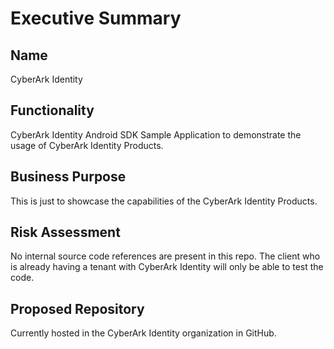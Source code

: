 # Executive Summary

## Name
CyberArk Identity

## Functionality
CyberArk Identity Android SDK Sample Application to demonstrate the usage of CyberArk Identity Products.

## Business Purpose
This is just to showcase the capabilities of the CyberArk Identity Products.

## Risk Assessment
No internal source code references are present in this repo.
The client who is already having a tenant with CyberArk Identity will only be able to test the code.

## Proposed Repository
Currently hosted in the CyberArk Identity organization in GitHub.